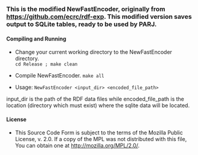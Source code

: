 ### This is the modified NewFastEncoder, originally from https://github.com/ecrc/rdf-exp. This modified version saves output to SQLite tables, ready to be used by PARJ.

#### Compiling and Running
 * Change your current working directory to the NewFastEncoder directory.     
       ```
       cd Release ; make clean
       ```
       
* Compile NewFastEncoder. 
       ```
       make all
       ```
       
* Usage: 
       ```
       NewFastEncoder <input_dir> <encoded_file_path>
       ```
       
input_dir is the path of the RDF data files while encoded_file_path is the location (directory which must exist) where the sqlite data will be located.

#### License
  *  This Source Code Form is subject to the terms of the Mozilla Public
License, v. 2.0. If a copy of the MPL was not distributed with this
file, You can obtain one at http://mozilla.org/MPL/2.0/.
